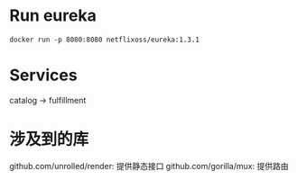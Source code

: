 # Run eureka
```
docker run -p 8080:8080 netflixoss/eureka:1.3.1
```

# Services
catalog -> fulfillment

# 涉及到的库
github.com/unrolled/render: 提供静态接口
github.com/gorilla/mux: 提供路由
